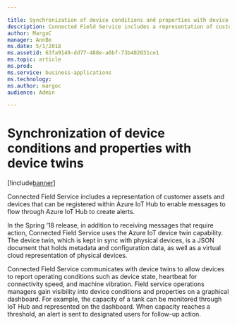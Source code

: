 ```yaml
---

title: Synchronization of device conditions and properties with device twins
description: Connected Field Service includes a representation of customer assets and devices that can be registered within Azure IoT Hub to enable messages to flow through Azure IoT Hub to create alerts.
author: MargoC
manager: AnnBe
ms.date: 5/1/2018
ms.assetid: 63fa9149-dd77-488e-a6bf-73b402031ce1
ms.topic: article
ms.prod: 
ms.service: business-applications
ms.technology: 
ms.author: margoc
audience: Admin

---
```

#  Synchronization of device conditions and properties with device twins 




[!include[banner](../../../../includes/banner.md)]

Connected Field Service includes a representation of customer assets and devices
that can be registered within Azure IoT Hub to enable messages to flow through
Azure IoT Hub to create alerts.

In the Spring ‘18 release, in addition to receiving messages that require
action, Connected Field Service uses the Azure IoT device twin capability. The
device twin, which is kept in sync with physical devices, is a JSON document
that holds metadata and configuration data, as well as a virtual cloud
representation of physical devices.

Connected Field Service communicates with device twins to allow devices to
report operating conditions such as device state, heartbeat for connectivity
speed, and machine vibration. Field service operations managers gain visibility
into device conditions and properties on a graphical dashboard. For example, the
capacity of a tank can be monitored through IoT Hub and represented on the
dashboard. When capacity reaches a threshold, an alert is sent to designated
users for follow-up action.
